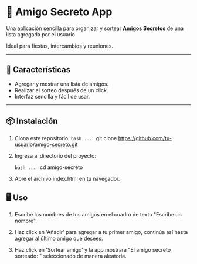# 🎁 Amigo Secreto App
<!-- "#": Encabezado de nivel 1 -->

Una aplicación sencilla para organizar y sortear **Amigos Secretos** de una lista agregada por el usuario
<!-- "**texto**": Negritas -->
Ideal para fiestas, intercambios y reuniones.

---

## 🚀 Características
- Agregar y mostrar una lista de amigos.
- Realizar el sorteo después de un click.
- Interfaz sencilla y fácil de usar.

---

## 📦 Instalación

1. Clona este repositorio:
    ```bash ... ```
    git clone https://github.com/tu-usuario/amigo-secreto.git


2. Ingresa al directorio del proyecto:

    ```bash ... ```
    cd amigo-secreto

3. Abre el archivo index.html en tu navegador.

## 🖥️ Uso

1. Escribe los nombres de tus amigos en el cuadro de texto "Escribe un nombre".

2. Haz click en 'Añadir' para agregar a tu primer amigo, continúa así hasta agregar al último amigo que desees.

3. Haz click en 'Sortear amigo' y la app mostrará "El amigo secreto sorteado: " seleccionado de manera aleatoria.
